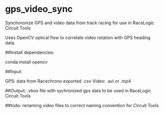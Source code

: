 # gps_video_sync
Synchoronize GPS and video data from track racing for use in RaceLogic Circuit Tools

Uses OpenCV optical flow to correlate video rotation with GPS heading data.

##Install dependencies:

conda install opencv

##Input:

GPS: data from Racechrono exported .csv
Video: .avi or .mp4

##Output:
.vbox file with sychronized gps data to be used in RaceLogic Circuit Tools

##todo:
renaming video files to correct naming convention for Circuit Tools
